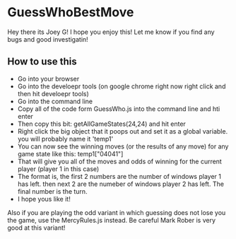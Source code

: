 # GuessWhoBestMove
Hey there its Joey G! I hope you enjoy this! Let me know if you find any bugs and good investigatin!

## How to use this
- Go into your browser
- Go into the develoepr tools (on google chrome right now right click and then hit develoepr tools)
- Go into the command line
- Copy all of the code form GuessWho.js into the command line and hti enter
- Then copy this bit:
getAllGameStates(24,24) and hit enter
- Right click the big object that it poops out and set it as a global variable. you will probably name it 'temp1'
- You can now see the winning moves (or the results of any move) for any game state like this:
temp1["04041"]
- That will give you all of the moves and odds of winning for the current player (player 1 in this case)
- The format is, the first 2 numbers are the number of windows player 1 has left. then next 2 are the numeber of windows player 2 has left. The final number is the turn.
- I hope yous like it!

Also if you are playing the odd variant in which guessing does not lose you the game, use the MercyRules.js instead. Be careful Mark Rober is very good at this variant!
